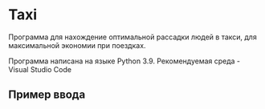 # Taxi
Программа для нахождение оптимальной рассадки людей в такси, для максимальной экономии при поездках.

Программа написана на языке Python 3.9. Рекомендуемая среда - Visual Studio Code

## Пример ввода
![]()